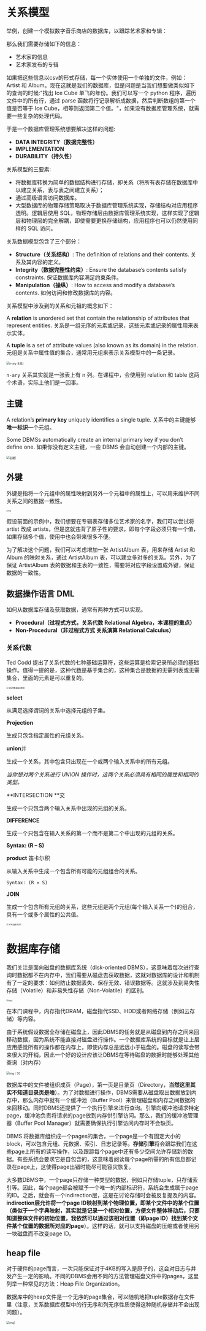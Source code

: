 # 关系模型

举例，创建一个模拟数字音乐商店的数据库，以跟踪艺术家和专辑：

那么我们需要存储如下的信息：

+ 艺术家的信息
+ 艺术家发布的专辑

如果把这些信息以csv的形式存储，每一个实体使用一个单独的文件，例如：Artist 和 Album。现在这就是我们的数据库，但是问题是当我们想要做类似如下的查询的时候:"找出 Ice Cube 单飞的年份。我们可以写一个 python 程序，遍历文件中的所有行，通过 parse 函数将行记录解析成数据，然后判断数组的第一个值是否等于 Ice Cube，相等则返回第二个值。"，如果没有数据库管理系统，就需要一些复杂的处理代码。

于是一个数据库管理系统想要解决这样的问题:

+ **DATA INTEGRITY（数据完整性）**
+ **IMPLEMENTATION**
+ **DURABILITY（持久性）**

关系模型的三要素:

+ 将数据库转换为简单的数据结构进行存储，即关系（将所有表存储在数据库中以建立关系，表与表之间建立关系）；
+ 通过高级语言访问数据库。
+ 大型数据库的物理存储策略取决于数据库管理系统实现，存储结构对应用程序透明。逻辑层使用 SQL，物理存储层由数据库管理系统实现，这样实现了逻辑层和物理层的完全解耦，即使需要更换存储结构，应用程序也可以仍然使用同样的 SQL 访问。

关系数据模型包含了三个部分：

- **Structure（关系结构）**: The definition of relations and their contents. 关系及其内容的定义。
- **Integrity（数据完整性约束）**: Ensure the database’s contents satisfy constraints. 保证数据库内容满足约束条件。
- **Manipulation（操纵）**: How to access and modify a database’s contents. 如何访问和修改数据库的内容。

关系模型中涉及到的关系和元祖的概念如下：

A **relation** is unordered set that contain the relationship of attributes that represent entities. 关系是一组无序的元素或记录，这些元素或记录的属性用来表示实体。

A **tuple** is a set of attribute values (also known as its domain) in the relation. 元组是关系中属性值的集合，通常用元组来表示关系模型中的一条记录。

<img src="assets/1704586647.png" alt="n-ary 关系|" style="zoom:50%;" />

`n-ary` 关系其实就是一张表上有 n 列。在课程中，会使用到 relation 和 table 这两个术语，实际上他们是一回事。

## 主键

A relation’s **primary key** uniquely identifies a single tuple. 关系中的主键能够**唯一标识**一个元组。

Some DBMSs automatically create an internal primary key if you don’t define one. 如果你没有定义主键，一些 DBMS 会自动创建一个内部的主键。

<img src="assets/1704586714.png" alt="主键|" style="zoom:50%;" />

## 外键

外键是指将一个元组中的属性映射到另外一个元祖中的属性上，可以用来维护不同关系之间的数据一致性。

<img src="assets/1704586757.png" alt="外键|" style="zoom:25%;" />

假设前面的示例中，我们想要在专辑表存储多位艺术家的名字，我们可以尝试将 artist 改成 artists，但是这就违背了原子性的要求，即每个字段必须只有一个值，如果存储多个值，使用中也会带来很多不便。

为了解决这个问题，我们可以考虑增加一张 ArtistAlbum 表，用来存储 Artist 和 Album 的映射关系，通过 ArtistAlbum 表，可以建立多对多的关系。另外，为了保证 ArtistAlbum 表的数据和主表的一致性，需要将对应字段设置成外键，保证数据的一致性。

## 数据操作语言 DML

如何从数据库存储及获取数据，通常有两种方式可以实现。

+ **Procedural（过程式方式，关系代数 Relational Algebra，本课程的重点）**
+ **Non-Procedural（非过程式方式 关系演算 Relational Calculus）**

### 关系代数

Ted Codd 提出了关系代数的七种基础运算符，这些运算是检索记录所必须的基础操作。值得一提的是，这种代数是基于集合的，这种集合是数据的无需列表或无需集合，里面的元素是可以重复的。

<img src="assets/1704586871.png" alt="关系代数基础运算符|" style="zoom:33%;" />

**select**

从满足选择谓词的关系中选择元组的子集。

**Projection**

生成只包含指定属性的元组关系。

**union**并

生成一个关系，其中包含只出现在一个或两个输入关系中的所有元组。

*当你想对两个关系进行 UNION 操作时，这两个关系必须具有相同的属性和相同的类型。*

**INTERSECTION **交

生成一个只包含两个输入关系中出现的元组的关系。

**DIFFERENCE**

生成一个只包含在输入关系的第一个而不是第二个中出现的元组的关系。

**Syntax: (R – S)**

**product** 笛卡尔积

从输入关系中生成一个包含所有可能的元组组合的关系。

```
Syntax: (R × S)
```

**JOIN**

生成一个包含所有元组的关系，这些元组是两个元组(每个输入关系一个)的组合，具有一个或多个属性的公共值。

<img src="assets/1704587389.png" alt="JOIN 操作符|50" style="zoom:33%;" />

# 数据库存储

我们关注是面向磁盘的数据库系统（disk-oriented DBMS），这意味着每次进行查询时数据都不在内存中，我们需要从磁盘去获取数据，这就对数据库的设计和机制有了一定的要求：如何防止数据丢失、保存无效、错误数据等。这就涉及到易失性存储（Volatile）和非易失性存储（Non-Volatile）的区别。

<img src="assets/v2-8b15c40dd72bc9ae0370377756a429f4_1440w-20250326110207957.jpg" alt="img｜" style="zoom:33%;" />

在本门课程中，内存指代DRAM，磁盘指代SSD、HDD或者网络存储（例如云存储）等内容。

由于系统假设数据全存储在磁盘上，因此DBMS的任务就是从磁盘到内存之间来回移动数据，因为系统不能直接对磁盘进行操作。一个数据库系统的目标就是让上层应用感觉所有的操作都在内存上，即使内存总是远远小于磁盘的。磁盘的读写会带来很大的开销，因此一个好的设计应该让DBMS在等待磁盘的数据时能够处理其他查询（对内存）

<img src="assets/v2-b7fb0e6b66470f742f35eca57345909a_1440w.jpg" alt="img｜50" style="zoom:50%;" />

数据库中的文件被组织成页（Page），第一页是目录页（Directory，**当然这里其实不知道目录页是啥**）。为了对数据进行操作，DBMS需要从磁盘取出数据放到内存中，那么内存中就有一个缓冲池（Buffer Pool）来管理磁盘和内存之间数据的来回移动。同时DBMS还提供了一个执行引擎来进行查询。引擎向缓冲池请求特定page，缓冲池负责将请求的page放到内存供引擎访问。那么，我们的缓冲池管理器（Buffer Pool Manager）就需要确保执行引擎访问内存时不会缺页。

DBMS 将数据库组织成一个pages的集合，一个page是一个有固定大小的block，可以包含元组、元数据、索引、日志记录等。**存储引擎**将会跟踪我们在这些page上所有的读写操作，以及跟踪每个page中还有多少空间允许存储新的数据。有些系统会要求它是自包含的，这意味着阅读每个page所需的所有信息都记录在page上，这使得page出错时能尽可能容灾恢复。

大多数DBMS中，一个page只存储一种类型的数据，例如只存储tuple，只存储索引等。因此，每个page都会被赋予⼀个唯⼀的内部标识符，系统会生成属于page的ID。之后，就会有一个indirection层，这是在讨论存储时会被反复提及的内容。**indirection层允许将⼀个page ID映射到某个物理位置，即某个文件中的某个位置（类似于一个字典映射，其实就是记录⼀个相对位置，方便文件整体移动后，只要知道整体文件的初始位置，我依然可以通过该相对位置（即page ID）找到某个文件某个位置的数据所对应的page**）。这样的话，就可以支持磁盘的压缩或者使用另一块磁盘而不改变page ID。

## heap file

对于硬件的page而言，一次只能保证对于4KB的写入是原子的，这会对日志与并发产生一定的影响。不同的DBMS会用不同的方法管理磁盘文件中的pages，这里列举一种常见的方法：Heap File Organization。

数据库中的heap文件是一个无序的page集合，可以随机地把tuple数据存在文件里（注意，关系数据库模型中的行无序和列无序性质使得这种随机存储并不会出现问题）。

<img src="assets/v2-f5f665af8b80cf526a52bf3614c3f416_1440w.jpg" alt="img|" style="zoom:50%;" />

